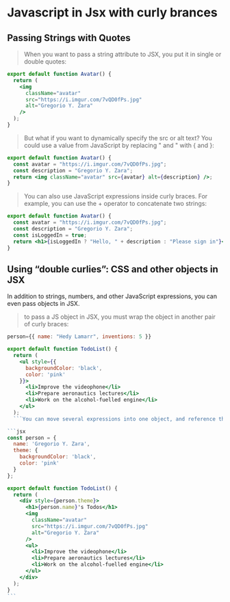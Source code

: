 # Javascript in Jsx with curly brances

## Passing Strings with Quotes

> When you want to pass a string attribute to JSX, you put it in single or double quotes:

```jsx
export default function Avatar() {
  return (
    <img
      className="avatar"
      src="https://i.imgur.com/7vQD0fPs.jpg"
      alt="Gregorio Y. Zara"
    />
  );
}
```

> But what if you want to dynamically specify the src or alt text? You could use a value from JavaScript by replacing " and " with { and }:

```jsx
export default function Avatar() {
  const avatar = "https://i.imgur.com/7vQD0fPs.jpg";
  const description = "Gregorio Y. Zara";
  return <img className="avatar" src={avatar} alt={description} />;
}
```

> You can also use JavaScript expressions inside curly braces. For example, you can use the + operator to concatenate two strings:

```jsx
export default function Avatar() {
  const avatar = "https://i.imgur.com/7vQD0fPs.jpg";
  const description = "Gregorio Y. Zara";
  const isLoggedIn = true;
  return <h1>{isLoggedIn ? "Hello, " + description : "Please sign in"}</h1>;
}
```

## Using “double curlies”: CSS and other objects in JSX

In addition to strings, numbers, and other JavaScript expressions, you can even pass objects in JSX.

> to pass a JS object in JSX, you must wrap the object in another pair of curly braces:

```jsx
person={{ name: "Hedy Lamarr", inventions: 5 }}
```

````jsx
export default function TodoList() {
  return (
    <ul style={{
      backgroundColor: 'black',
      color: 'pink'
    }}>
      <li>Improve the videophone</li>
      <li>Prepare aeronautics lectures</li>
      <li>Work on the alcohol-fuelled engine</li>
    </ul>
  );
  ```You can move several expressions into one object, and reference them in your JSX inside curly braces

```jsx
const person = {
  name: 'Gregorio Y. Zara',
  theme: {
    backgroundColor: 'black',
    color: 'pink'
  }
};

export default function TodoList() {
  return (
    <div style={person.theme}>
      <h1>{person.name}'s Todos</h1>
      <img
        className="avatar"
        src="https://i.imgur.com/7vQD0fPs.jpg"
        alt="Gregorio Y. Zara"
      />
      <ul>
        <li>Improve the videophone</li>
        <li>Prepare aeronautics lectures</li>
        <li>Work on the alcohol-fuelled engine</li>
      </ul>
    </div>
  );
}
```
